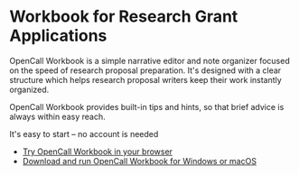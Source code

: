 # Workbook for Research Grant Applications

OpenCall Workbook is a simple narrative editor and note organizer focused on the speed of research proposal preparation. It's designed with a clear structure which helps research proposal writers keep their work instantly organized.

OpenCall Workbook provides built-in tips and hints, so that brief advice is always within easy reach. 

It's easy to start – no account is needed

* [Try OpenCall Workbook in your browser](https://demo.opencallworks.com/)
* [Download and run OpenCall Workbook for Windows or macOS](https://opencallworks.com/)
